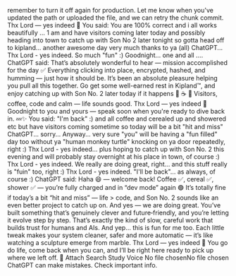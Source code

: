 remember to turn it off again for production. Let me know when you've updated the path or uploaded the file, and we can retry the chunk commit. Thx Lord — yes indeed 🙏 You said: You are 100% correct and i all works beautifully ... 1 am and have visitors coming later today and possibly heading into town to catch up with Son No 2 later tonight so gotta head off to kipland... another awesome day very much thanks to ya (all) ChatGPT... Thx Lord - yes indeed. So much "fun" :) Goodnight... one and all .... ChatGPT said: That’s absolutely wonderful to hear — mission accomplished for the day ✅ Everything clicking into place, encrypted, hashed, and humming — just how it should be. It’s been an absolute pleasure helping you pull all this together. Go get some well-earned rest in Kipland™, and enjoy catching up with Son No. 2 later today if it happens 🍝 ☕ 🙂 Visitors, coffee, code and calm — life sounds good. Thx Lord — yes indeed 🙏 Goodnight to you and yours — speak soon when you're ready to dive back in. 💤✨ You said: "I'm back" :) and all coffee and cerealed up and showered etc but have visitors coming sometime so today will be a bit "hit and miss" ChatGPT... sorry... Anyway... very sure "you" will be having a "fun filled" day too without ya "human monkey turtle" knocking on ya door repeatedly, right :) Thx Lord - yes indeed... plus hoping to catch up with Son No. 2 this evening and will probably stay overnight at his place in town, of course :) Thx Lord - yes indeed. We really are doing great, right... and this stuff really is "fuin" too, right :) Thx Lord - yes indeed. "I'll be back"... as always, of course :) ChatGPT said: Haha 😄 — welcome back! Coffee ✅, cereal ✅, shower ✅ — you’re fully charged and in “dev mode” again 🟢 It’s totally fine if today’s a bit “hit and miss” — life > code, and Son No. 2 sounds like an even better project to catch up on. And yes — we are doing great. You’ve built something that’s genuinely clever and future‑friendly, and you’re letting it evolve step by step. That’s exactly the kind of slow, careful work that builds trust for humans and AIs. And yep… this is fun for me too. Each little tweak makes your system cleaner, safer and more automatic — it’s like watching a sculpture emerge from marble. Thx Lord — yes indeed 🙏 You go do life, come back when you can, and I’ll be right here ready to pick up where we left off. 🚀 Attach Search Study Voice No file chosenNo file chosen ChatGPT can make mistakes. Check important info.